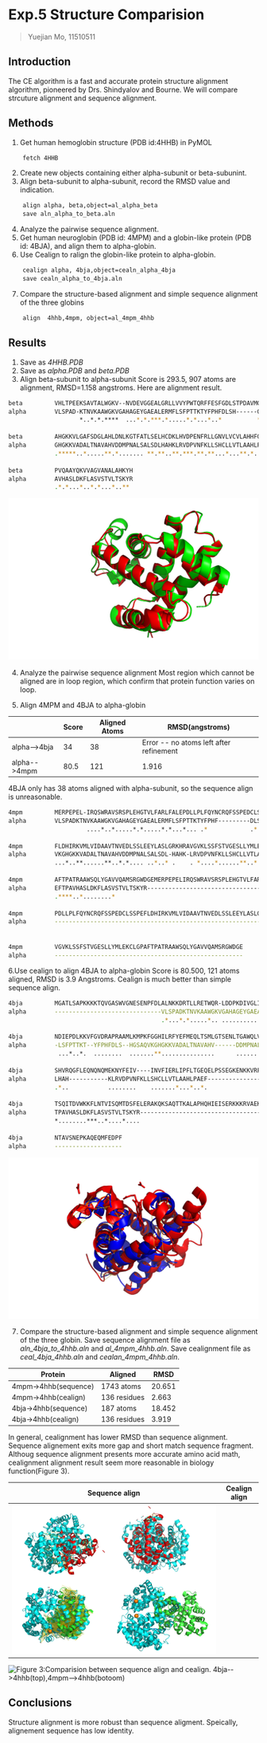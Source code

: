 # Exp.5 Structure Comparision
>Yuejian Mo, 11510511


## Introduction
The CE algorithm is a fast and accurate protein structure alignment algorithm, 
pioneered by Drs. Shindyalov and Bourne. We will compare strcuture alignment and
sequence alignment.


## Methods
1. Get human hemoglobin structure (PDB id:4HHB) in PyMOL
``` bash
	fetch 4HHB
```
2. Create new objects containing either alpha-subunit or beta-subunint.
3. Align beta-subunit to alpha-subunit, record the RMSD value and
indication.
``` bash
	align alpha, beta,object=al_alpha_beta
	save aln_alpha_to_beta.aln
```
4. Analyze the pairwise sequence alignment.
5. Get human neuroglobin (PDB id: 4MPM) and a globin-like protein 
(PDB id: 4BJA), and align them to alpha-globin.
6. Use Cealign to ralign the globin-like protein to alpha-globin.
``` bash
	cealign alpha, 4bja,object=cealn_alpha_4bja
	save cealn_alpha_to_4bja.aln
```
7. Compare the structure-based alignment and simple sequence alignment
of the three globins
``` bash
	align  4hhb,4mpm, object=al_4mpm_4hhb
```


## Results
1. Save as _4HHB.PDB_
2. Save as _alpha.PDB_ and _beta.PDB_
3. Align beta-subunit to alpha-subunit
Score is 293.5, 907 atoms are alignment, RMSD=1.158 angstroms. Here are alignment
result.
``` bash
beta         VHLTPEEKSAVTALWGKV--NVDEVGGEALGRLLVVYPWTQRFFESFGDLSTPDAVMGNPKVK
alpha        VLSPAD-KTNVKAAWGKVGAHAGEYGAEALERMFLSFPTTKTYFPHFDLSH------GSAQVK
                    *..*.*.****  ...*.*.***.*.....*.*...*..*          *...**

beta         AHGKKVLGAFSDGLAHLDNLKGTFATLSELHCDKLHVDPENFRLLGNVLVCVLAHHFGKEFTP
alpha        GHGKKVADALTNAVAHVDDMPNALSALSDLHAHKLRVDPVNFKLLSHCLLVTLAAHLPAEFTP
             .*****..*.....**.*....... **.**..**.***.**.**...*...**.*..  ***

beta         PVQAAYQKVVAGVANALAHKYH                                         
alpha        AVHASLDKFLASVSTVLTSKYR                                         
             .*.*...*..*.*...*..**                                          
```
![Sequence alignment of alpha-subunit to beta-subunit](aln_alpha_to_beta.png)

4. Analyze the pairwise sequence alignment
Most region which cannot be aligned are in loop region, which confirm that protein
function varies on loop.

5. Align 4MPM and 4BJA to alpha-globin

|  | Score | Aligned Atoms | RMSD(angstroms)|
|--|-----|---|---|
|alpha-->4bja | 34 |38 | Error -- no atoms left after refinement |
|alpha-->4mpm | 80.5 |121 |  1.916 |
 4BJA only has 38 atoms aligned with alpha-subunit, so the sequence align is
unreasonable.

``` bash
4mpm         MERPEPEL-IRQSWRAVSRSPLEHGTVLFARLFALEPDLLPLFQYNCRQFSSPEDCLS--SPE
alpha        VLSPADKTNVKAAWGKVGAHAGEYGAEALERMFLSFPTTKTYFPHF---------DLSHGSAQ
                      ....*..*.....*.*.....*.*...*... .*            .*   *..

4mpm         FLDHIRKVMLVIDAAVTNVEDLSSLEEYLASLGRKHRAVGVKLSSFSTVGESLLYMLEKCLGP
alpha        VKGHGKKVADALTNAVAHVDDMPNALSALSDL-HAHK-LRVDPVNFKLLSHCLLVTLAAHLPA
             ...*..**......**..*.*.... ..*..* .    . *....*......**..*...*. 

4mpm         AFTPATRAAWSQLYGAVVQAMSRGWDGEMERPEPELIRQSWRAVSRSPLEHGTVLFARLFALE
alpha        EFTPAVHASLDKFLASVSTVLTSKYR-------------------------------------
             .****..*........*                                              

4mpm         PDLLPLFQYNCRQFSSPEDCLSSPEFLDHIRKVMLVIDAAVTNVEDLSSLEEYLASLGRKHRA
alpha        ---------------------------------------------------------------
                                                                            

4mpm         VGVKLSSFSTVGESLLYMLEKCLGPAFTPATRAAWSQLYGAVVQAMSRGWDGE          
alpha        -----------------------------------------------------          
```                                                                            

6.Use cealign to align 4BJA to alpha-globin
Score is 80.500, 121 atoms aligned, RMSD is 3.9 Angstroms. Cealign is much 
better than simple sequence align.

``` bash
4bja         MGATLSAPKKKKTQVGASWVGNESENPFDLALNKKDRTLLRETWQR-LDDPKDIVGLIFLDIV
alpha        ------------------------------VLSPADKTNVKAAWGKVGAHAGEYGAEALERMF
                                           .*...*.*.....*.. ................

4bja         NDIEPDLKKVFGVDRAPRAAMLKMPKFGGHILRFYEFMEQLTSMLGTSENLTGAWQLVRKTGR
alpha        -LSFPTTKT--YFPHFDLS--HGSAQVKGHGKKVADALTNAVAHV------DDMPNALSALSD
              ...*..*.  ........  .......**...............      ............

4bja         SHVRQGFLEQNQNQMEKNYFEIV----INVFIERLIPFLTGEQELPSSEGKENKKVRFAQNYT
alpha        LHAH-----------KLRVDPVNFKLLSHCLLVTLAAHLPAEF--------------------
             .*..           ........    .......*...*..*.                    

4bja         TSQITDVWKKFLNTVISQMTDSFELERAKQKSAQTTKALAPHQHIEISERKKKRVAEKQSEIE
alpha        TPAVHASLDKFLASVSTVLTSKYR---------------------------------------
             *........***..*....*....                                       

4bja         NTAVSNEPKAQEQMFEDPF                                            
alpha        -------------------                                            
```

![Cealignment of alpha with 4bja](cealn_alpha_to_4bja.png)

7. Compare the structure-based alignment and simple sequence alignment of the
three globin.
Save sequence alignment file as _aln_4bja_to_4hhb.aln_ and _al_4mpm_4hhb.aln_.
Save cealignment file as _ceal_4bja_4hhb.aln_ and _cealan_4mpm_4hhb.aln_.

|Protein              |Aligned       | RMSD |
|---------------------|--------------|------|
|4mpm->4hhb(sequence) | 1743 atoms   | 20.651 |
|4mpm->4hhb(cealign)  | 136 residues | 2.663 |
|4bja->4hhb(sequence) | 187 atoms    | 18.452  |
|4bja->4hhb(cealign)  | 136 residues | 3.919 |

In general, cealignment has lower RMSD than sequence alignment. Sequence
alignement exits more gap and short match sequence fragment. Althoug sequence
alignment presents more accurate amino acid math, cealignment alignment result 
seem more reasonable in biology function(Figure 3). 

| Sequence align        | Cealign align         |
|-----------------------|-----------------------|
| ![](figure3.png) | |

![Figure 3:Comparision between sequence align and cealign. 4bja-->4hhb(top),4mpm-->4hhb(botoom)]()

## Conclusions
Structure alignment is more robust than sequence aligment. Speically, alignement
sequence has low identity.


